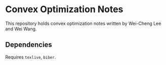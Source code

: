 # Convex Optimization Notes

This repository holds convex optimization notes written by Wei-Cheng Lee and Wei Wang.

## Dependencies

Requires `texlive`, `biber`.
